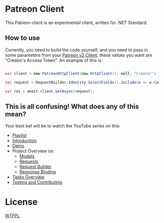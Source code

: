 # Patreon Client

This Patreon client is an experimental client, written for .NET Standard.

## How to use
Currently, you need to build the code yourself, and you need to pass in some parameters from your [Patreon v2 Client](https://www.patreon.com/portal/registration/register-clients), these values you want are "Creator's Access Token". An example of this is:

```csharp

var client = new PatreonHttpClient(new HttpClient(), null, "Creator's Token goes here");

var request = RequestBuilder.Identity.SelectFields().Include(e => e.Campaign).Build();

var res = await client.GetAsync(request);

```

## This is all confusing! What does any of this mean?

Your best bet will be to watch the YouTube series on this:

- [Playlist](https://www.youtube.com/playlist?list=PLOeFnOV9YBa50wIC-UAlHSrl-3HSlecGx)
- [Introduction](https://youtu.be/T9ai1-SE2ls)
- [Demo](https://youtu.be/boKPQ0Dq-LM)
- Project Overview on:
  - [Models](https://youtu.be/pWjIQaWPpDI)
  - [Requests](https://youtu.be/XPR5RRv-lU8)
  - [Request Builder](https://youtu.be/gZeST4o0osE)
  - [Response Binding](https://youtu.be/HFGAgalti-E)
- [Tasks Overview](https://youtu.be/FdzjmgSRse4)
- [Testing and Contributing](https://youtu.be/lJhPvJLlGFU)

# License

[WTFPL](LICENSE)